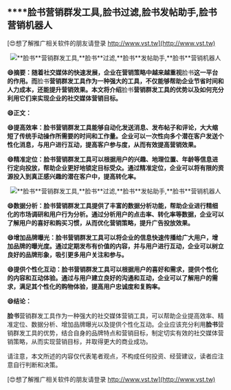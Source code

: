 ## ****脸书**营销群发工具,**脸书**过滤,**脸书**发帖助手,**脸书**营销机器人**

[😍想了解推广相关软件的朋友请登录 http://www.vst.tw](http://www.vst.tw)

 <center><img src="https://vst.tw/MP4/tuiguang/png/7.png" alt="**脸书**营销群发工具,**脸书**过滤,**脸书**发帖助手,**脸书**营销机器人"></center>

**😄摘要：随着社交媒体的快速发展，企业在营销策略中越来越重视**脸书**这一平台的作用。而**脸书**营销群发工具作为一种强大的工具，不仅能够帮助企业节省时间和人力成本，还能提升营销效果。本文将介绍**脸书**营销群发工具的优势以及如何充分利用它们来实现企业的社交媒体营销目标。**

**😄正文：**

**😄提高效率：**脸书**营销群发工具能够自动化发送消息、发布帖子和评论，大大缩短了传统手动操作所需要的时间和工作量。企业可以一次性向多个潜在客户发送个性化消息，与用户进行互动，提高客户参与度，从而有效提高营销效果。**

**😄精准定位：**脸书**营销群发工具可以根据用户的兴趣、地理位置、年龄等信息进行定向投放，帮助企业更好地锁定目标受众。通过精准定位，企业可以将有限的资源投入到真正感兴趣的潜在客户中，提高转化率。**

 <center><img src="https://vst.tw/MP4/tuiguang/png/2.png" alt="**脸书**营销群发工具,**脸书**过滤,**脸书**发帖助手,**脸书**营销机器人"></center>

**😄数据分析：**脸书**营销群发工具提供了丰富的数据分析功能，帮助企业进行精细化的市场调研和用户行为分析。通过分析用户的点击率、转化率等数据，企业可以了解用户的喜好和购买习惯，从而优化营销策略，提升广告投放效果。**

**😄增加品牌曝光：**脸书**营销群发工具可以将企业的信息快速传播给广大用户，增加品牌的曝光度。通过定期发布有价值的内容，并与用户进行互动，企业可以树立良好的品牌形象，吸引更多用户关注和参与。**

**😄提供个性化互动：**脸书**营销群发工具可以根据用户的喜好和需求，提供个性化的内容和互动体验。通过与用户建立良好的沟通和互动，企业可以了解用户的需求，满足其个性化的购物体验，提高用户忠诚度和复购率。**

**😄结论：**

**脸书**营销群发工具作为一种强大的社交媒体营销工具，可以帮助企业提高效率、精准定位、数据分析、增加品牌曝光以及提供个性化互动。企业应该充分利用**脸书**营销群发工具的优势，结合自身的品牌特点和营销目标，制定切实有效的社交媒体营销策略，从而实现营销目标，并取得更大的商业成功。

请注意，本文所述的内容仅代表笔者观点，不构成任何投资、经营建议，读者应注意自行判断和决策。

[😍想了解推广相关软件的朋友请登录 http://www.vst.tw](http://www.vst.tw)



